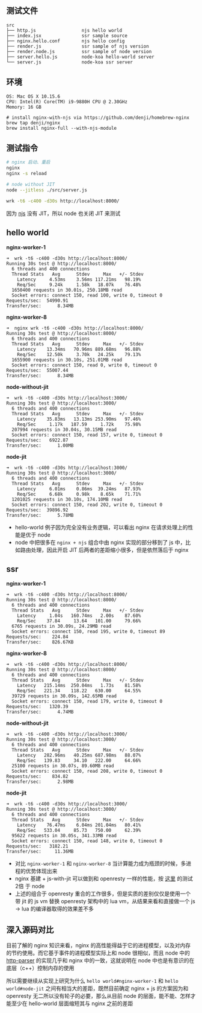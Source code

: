 ## 测试文件

```
src
├── http.js                 njs hello world
├── index.jsx               ssr sample source
├── nginx.hello.conf        njs hello config
├── render.js               ssr sample of njs version
├── render.node.js          ssr sample of node version
├── server.hello.js         node-koa hello-world server
└── server.js               node-koa ssr server
```

## 环境

```
OS: Mac OS X 10.15.6
CPU: Intel(R) Core(TM) i9-9880H CPU @ 2.30GHz
Memory: 16 GB

# install nginx-with-njs via https://github.com/denji/homebrew-nginx
brew tap denji/nginx
brew install nginx-full --with-njs-module
```

## 测试指令

```bash
# nginx 启动、重启
nginx
nginx -s reload

# node without JIT
node --jitless ./src/server.js

wrk -t6 -c400 -d30s http://localhost:8000/
```

因为 [njs](https://github.com/nginx/njs) 没有 JIT，所以 node 也关闭 JIT 来测试

## hello world

**nginx-worker-1**

```
➜  wrk -t6 -c400 -d30s http://localhost:8000/
Running 30s test @ http://localhost:8000/
  6 threads and 400 connections
  Thread Stats   Avg      Stdev     Max   +/- Stdev
    Latency     4.53ms    3.56ms 117.21ms   98.19%
    Req/Sec     9.24k     1.58k   18.07k    76.48%
  1650400 requests in 30.01s, 250.18MB read
  Socket errors: connect 150, read 100, write 0, timeout 0
Requests/sec:  54990.91
Transfer/sec:      8.34MB
```

**nginx-worker-8**

```
➜  nginx wrk -t6 -c400 -d30s http://localhost:8000/
Running 30s test @ http://localhost:8000/
  6 threads and 400 connections
  Thread Stats   Avg      Stdev     Max   +/- Stdev
    Latency    13.34ms   70.96ms 889.68ms   96.88%
    Req/Sec    12.50k     3.70k   24.25k    79.13%
  1655900 requests in 30.10s, 251.01MB read
  Socket errors: connect 150, read 0, write 0, timeout 0
Requests/sec:  55007.44
Transfer/sec:      8.34MB
```

**node-without-jit**

```
➜  wrk -t6 -c400 -d30s http://localhost:3000/
Running 30s test @ http://localhost:3000/
  6 threads and 400 connections
  Thread Stats   Avg      Stdev     Max   +/- Stdev
    Latency    35.83ms   13.13ms 253.90ms   97.46%
    Req/Sec     1.17k   187.59     1.72k    75.98%
  207994 requests in 30.04s, 30.15MB read
  Socket errors: connect 150, read 157, write 0, timeout 0
Requests/sec:   6922.87
Transfer/sec:      1.00MB
```

**node-jit**

```
➜  wrk -t6 -c400 -d30s http://localhost:3000/
Running 30s test @ http://localhost:3000/
  6 threads and 400 connections
  Thread Stats   Avg      Stdev     Max   +/- Stdev
    Latency     6.01ms    0.86ms  39.24ms   87.93%
    Req/Sec     6.68k     0.98k    8.65k    71.71%
  1201025 requests in 30.10s, 174.10MB read
  Socket errors: connect 150, read 202, write 0, timeout 0
Requests/sec:  39896.92
Transfer/sec:      5.78MB
```

- hello-world 例子因为完全没有业务逻辑，可以看出 nginx 在请求处理上的性能是优于 node 
- node 中把很多在 `nginx + njs` 组合中由 nginx 实现的部分移到了 js 中，比如路由处理，因此开启 JIT 后两者的差距缩小很多，但是依然落后于 nginx

## ssr

**nginx-worker-1**

```
➜  wrk -t6 -c400 -d30s http://localhost:8000/
Running 30s test @ http://localhost:8000/
  6 threads and 400 connections
  Thread Stats   Avg      Stdev     Max   +/- Stdev
    Latency     1.04s   160.74ms   2.00s    87.60%
    Req/Sec    37.84     13.64   101.00     79.66%
  6765 requests in 30.09s, 24.29MB read
  Socket errors: connect 150, read 195, write 0, timeout 89
Requests/sec:    224.84
Transfer/sec:    826.67KB
```

**nginx-worker-8**

```
➜  wrk -t6 -c400 -d30s http://localhost:8000/
Running 30s test @ http://localhost:8000/
  6 threads and 400 connections
  Thread Stats   Avg      Stdev     Max   +/- Stdev
    Latency   215.14ms  250.04ms   1.73s    81.58%
    Req/Sec   221.34    118.22   630.00     64.55%
  39729 requests in 30.09s, 142.65MB read
  Socket errors: connect 150, read 179, write 0, timeout 0
Requests/sec:   1320.39
Transfer/sec:      4.74MB
```

**node-without-jit**

```
➜  wrk -t6 -c400 -d30s http://localhost:3000/
Running 30s test @ http://localhost:3000/
  6 threads and 400 connections
  Thread Stats   Avg      Stdev     Max   +/- Stdev
    Latency   282.96ms   40.25ms 687.98ms   88.07%
    Req/Sec   139.83     34.10   222.00     64.66%
  25100 requests in 30.07s, 89.60MB read
  Socket errors: connect 150, read 208, write 0, timeout 0
Requests/sec:    834.82
Transfer/sec:      2.98MB
```

**node-jit**

```
➜  wrk -t6 -c400 -d30s http://localhost:3000/
Running 30s test @ http://localhost:3000/
  6 threads and 400 connections
  Thread Stats   Avg      Stdev     Max   +/- Stdev
    Latency    76.47ms    6.04ms 201.04ms   80.41%
    Req/Sec   533.04     85.73   750.00     62.39%
  95622 requests in 30.05s, 341.33MB read
  Socket errors: connect 150, read 148, write 0, timeout 0
Requests/sec:   3182.21
Transfer/sec:     11.36MB
```

- 对比 `nginx-worker-1` 和 `nginx-worker-8` 当计算能力成为瓶颈的时候，多进程的优势体现出来
- nginx 基建 + js-with-jit 可以做到和 openresty 一样的性能，按 [这里](https://medium.com/swlh/a-real-world-comparison-of-web-frameworks-with-a-focus-on-nodejs-c00efe1df7ca) 的测试 2倍 于 node
- 上述的组合于 openresty 重合的工作很多，但是实质的差别仅仅是使用一个带 jit 的 js vm 替换 openresty 架构中的 lua vm，从结果来看和直接做一个 js -> lua 的编译器取得的效果差不多

## 深入源码对比

目前了解的 nginx 知识来看，nginx 的高性能得益于它的进程模型，以及对内存的节约使用。而它基于事件的进程模型实际上和 node 很相似，而且 node 中的 [http-parser](https://github.com/nodejs/http-parser) 的实现几乎和 nginx 中的一致，这就说明在 node 中也是有意识的在底层（c++）控制内存的使用

所以需要继续从实现上研究为什么 `hello world#nginx-worker-1` 和 `hello world#node-jit` 之间有相当大的差距，既然目前确定 nginx + js 的方案因为和 openresty 无二所以没有轮子的必要，那么从目前 node 的层面，能不能、怎样才能至少在 hello-world 层面缩短其与 nginx 之前的差距
